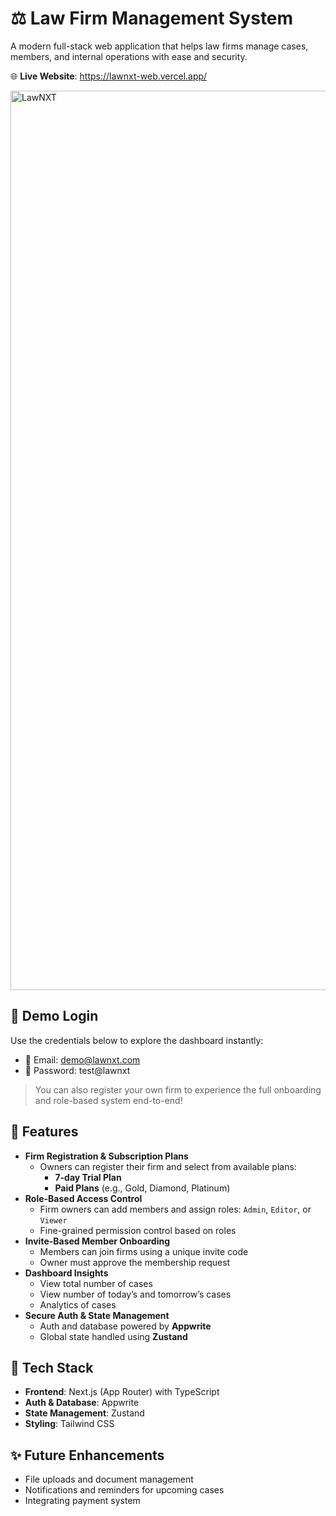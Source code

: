 # ⚖️ Law Firm Management System

A modern full-stack web application that helps law firms manage cases, members, and internal operations with ease and security.

🌐 **Live Website**: https://lawnxt-web.vercel.app/

<img width="1439" alt="LawNXT" src="https://github.com/user-attachments/assets/5e3da00a-b86f-46bb-953c-da2291e5d823" />


## 🧪 Demo Login

Use the credentials below to explore the dashboard instantly:

-  📧 Email: demo@lawnxt.com
- 🔐 Password: test@lawnxt

> You can also register your own firm to experience the full onboarding and role-based system end-to-end!

## 🚀 Features

- **Firm Registration & Subscription Plans**
  - Owners can register their firm and select from available plans:
    - **7-day Trial Plan**
    - **Paid Plans** (e.g., Gold, Diamond, Platinum)
- **Role-Based Access Control**
  - Firm owners can add members and assign roles: `Admin`, `Editor`, or `Viewer`
  - Fine-grained permission control based on roles
- **Invite-Based Member Onboarding**
  - Members can join firms using a unique invite code
  - Owner must approve the membership request
- **Dashboard Insights**
  - View total number of cases
  - View number of today’s and tomorrow’s cases
  - Analytics of cases
- **Secure Auth & State Management**
  - Auth and database powered by **Appwrite**
  - Global state handled using **Zustand**

## 🧱 Tech Stack

- **Frontend**: Next.js (App Router) with TypeScript
- **Auth & Database**: Appwrite
- **State Management**: Zustand
- **Styling**: Tailwind CSS

## ✨ Future Enhancements
- File uploads and document management
- Notifications and reminders for upcoming cases
- Integrating payment system
